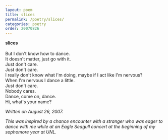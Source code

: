 ```yaml
---
layout: poem
title: slices
permalink: /poetry/slices/
categories: poetry
order: 20070826
---
```


<strong>slices</strong><br /><br />
But I don't know how to dance.<br />
It doesn't matter, just go with it.<br />
Just don't care.<br />
Just don't care.<br />
I really don't know what I'm doing, maybe if I act like I'm nervous?<br />
When I'm nervous I dance a little.<br />
Just don't care.<br />
Nobody cares.<br />
Dance, come on, dance.<br />
Hi, what's your name?<br />

_Written on August 26, 2007._

_This was inspired by a chance encounter with a stranger who was eager to dance with me while at an Eagle Seagull concert at the beginning of my sophomore year at UNL._
